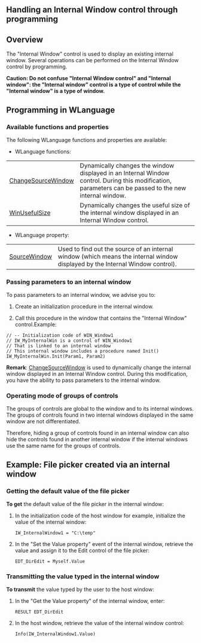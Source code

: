 


## Handling an Internal Window control through programming
			



<a name="NOTE1"></a>
<a name="NOTE1_1"></a>


## Overview
<a name="overview_ELTTEXTE000183"></a>
The "Internal Window" control is used to display an existing internal window. Several operations can be performed on the Internal Window control by programming.

**Caution: Do not confuse "Internal Window control" and "Internal window": the "Internal window" control is a type of control while the "Internal window" is a type of window.**


<a name="NOTE2"></a>
<a name="NOTE2_1"></a>


## Programming in WLanguage
<a name="programming_wlanguage_ELTTEXTE000207"></a>


### Available functions and properties
<a name="available_functions_and_properties_ELTPARAGRAPHE000041"></a>

The following WLanguage functions and properties are available:

- WLanguage functions:
	


|   |   |
| --- | --- |
| [ChangeSourceWindow](../WDLang1/3038053.md) | Dynamically changes the window displayed in an Internal Window control. During this modification, parameters can be passed to the new internal window. |
| [WinUsefulSize](../WDLang1/1000017089.md) | Dynamically changes the useful size of the internal window displayed in an Internal Window control.<br> |



- WLanguage property:
	


|   |   |
| --- | --- |
| [SourceWindow](../Proprietes/2511020.md) | Used to find out the source of an internal window (which means the internal window displayed by the Internal Window control). |





<a name="NOTE2_2"></a>


### Passing parameters to an internal window
<a name="passing_parameters_internal_window_ELTPARAGRAPHE000086"></a>

To pass parameters to an internal window, we advise you to:

1. Create an initialization procedure in the internal window.

2. Call this procedure in the window that contains the "Internal Window" control.Example:





```wl
// -- Initialization code of WIN_Window1
// IW_MyInternalWin is a control of WIN_Window1
// That is linked to an internal window 
// This internal window includes a procedure named Init()
IW_MyInternalWin.Init(Param1, Param2)
```
**Remark**: [ChangeSourceWindow](../WDLang1/3038053.md) is used to dynamically change the internal window displayed in an Internal Window control. During this modification, you have the ability to pass parameters to the internal window.
<a name="NOTE2_3"></a>


### Operating mode of groups of controls
<a name="operating_mode_groups_controls_ELTPARAGRAPHE000102"></a>

The groups of controls are global to the window and to its internal windows. The groups of controls found in two internal windows displayed in the same window are not differentiated.

Therefore, hiding a group of controls found in an internal window can also hide the controls found in another internal window if the internal windows use the same name for the groups of controls.  

<a name="NOTE3"></a>
<a name="NOTE3_1"></a>


## Example: File picker created via an internal window
<a name="example_file_picker_created_via_internal_window_ELTTEXTE000243"></a>


### Getting the default value of the file picker
<a name="getting_the_default_value_the_file_picker_ELTPARAGRAPHE000113"></a>

**To get** the default value of the file picker in the internal window:

1. In the initialization code of the host window for example, initialize the value of the internal window:
	
	```wl
	IW_InternalWindow1 = "C:\temp"
	```


2. In the "Set the Value property" event of the internal window, retrieve the value and assign it to the Edit control of the file picker: 
	
	```wl
	EDT_DirEdit = Myself.Value
	```




<a name="NOTE3_2"></a>


### Transmitting the value typed in the internal window
<a name="transmitting_the_value_typed_the_internal_window_ELTPARAGRAPHE000127"></a>

**To transmit** the value typed by the user to the host window:

1. In the "Get the Value property" of the internal window, enter:
	
	```wl
	RESULT EDT_DirEdit
	```


2. In the host window, retrieve the value of the internal window control:
	
	```wl
	Info(IW_InternalWindow1.Value)
	```






